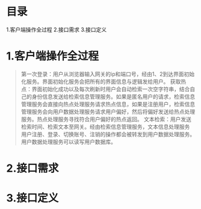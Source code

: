 # 目录

1.客户端操作全过程
2.接口需求
3.接口定义

# 1.客户端操作全过程

>第一次登录：用户从浏览器输入网关的ip和端口号，经由1、2到达界面初始化服务。界面初始化服务会把所有的界面信息与逻辑发给用户。
>获取热点：界面初始化成功以及每次刷新时用户会自动检索一次空字符串，结合自己的身份信息发送给检索信息管理服务。如果是匿名用户的请求，检索信息管理服务会直接向热点处理服务请求热点信息，如果是注册用户，检索信息管理服务会向用户数据处理服务请求用户偏好，然后将偏好发送给热点处理服务。热点处理服务寻找符合用户偏好的热点返回。
>文本检索：用户发送检索时间、检索文本至网关。经由检索信息管理服务，文本信息处理服务
>用户注册、登录、切换账号、注销的操作都会被转发到用户数据处理服务。用户数据处理服务可以读写用户数据库。


# 2.接口需求





# 3.接口定义
